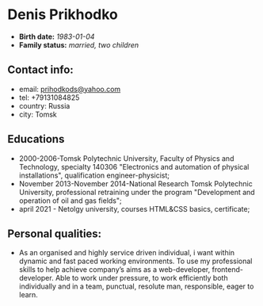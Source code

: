 # Denis Prikhodko

*  **Birth date:** *1983-01-04*
*  **Family status:** *married, two children*

## Contact info:

*  email: prihodkods@yahoo.com
*  tel: +79131084825
*  country: Russia
*  city: Tomsk

## Educations

*  2000-2006-Tomsk Polytechnic University, Faculty of Physics and Technology, specialty 140306 "Electronics and automation of physical installations", qualification engineer-physicist;
*  November 2013-November 2014-National Research Tomsk Polytechnic University, professional retraining under the program "Development and operation of oil and gas fields";
*  april 2021 - Netolgy university, courses HTML&CSS basics, certificate;

## Personal qualities:

*  As an organised and highly service driven individual, i want within dynamic and fast paced working environments. To use my professional skills to help achieve company’s aims as a web-developer, frontend-developer. Able to work under pressure, to work efficiently both individually and in a team, punctual, resolute man, responsible, eager to learn.